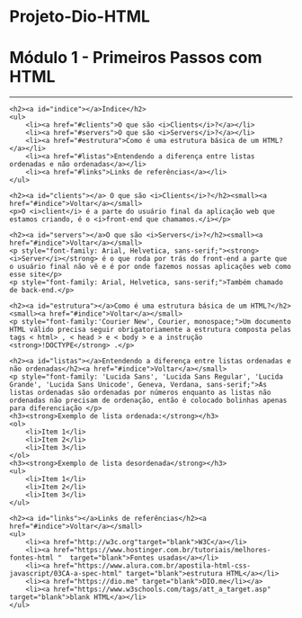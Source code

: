 # Projeto-Dio-HTML
<!DOCTYPE html>
<html lang="en">
<head>
    <meta charset="UTF-8">
    <meta http-equiv="X-UA-Compatible" content="IE=edge">
    <meta name="viewport" content="width=device-width, initial-scale=1.0">
    <title>Primeiro Projeto HTML</title>
</head>
<body>
    <h1>Módulo 1 - Primeiros Passos com HTML</h1>
    <hr />

    <h2><a id="indice"></a>Índice</h2>
    <ul>
        <li><a href="#clients">O que são <i>Clients</i>?</a></li>
        <li><a href="#servers">O que são <i>Servers</i>?</a></li>
        <li><a href="#estrutura">Como é uma estrutura básica de um HTML?</a></li>
        <li><a href="#listas">Entendendo a diferença entre listas ordenadas e não ordenadas</a></li>
        <li><a href="#links">Links de referências</a></li>
    </ul>

    <h2><a id="clients"></a> O que são <i>Clients</i>?</h2><small><a href="#indice">Voltar</a></small>
    <p>O <i>client</i> é a parte do usuário final da aplicação web que estamos criando, é o <i>front-end que chamamos.</i></p>

    <h2><a id="servers"></a>O que são <i>Servers</i>?</h2><small><a href="#indice">Voltar</a></small>
    <p style="font-family: Arial, Helvetica, sans-serif;"><strong><i>Server</i></strong> é o que roda por trás do front-end a parte que o usuário final não vê e é por onde fazemos nossas aplicações web como esse site</p>
    <p style="font-family: Arial, Helvetica, sans-serif;">Também chamado de back-end.</p>

    <h2><a id="estrutura"></a>Como é uma estrutura básica de um HTML?</h2><small><a href="#indice">Voltar</a></small>
    <p style="font-family:'Courier New', Courier, monospace;">Um documento HTML válido precisa seguir obrigatoriamente a estrutura composta pelas tags < html> , < head > e < body > e a instrução <strong>!DOCTYPE</strong> .</p>

    <h2><a id="listas"></a>Entendendo a diferença entre listas ordenadas e não ordenadas</h2><a href="#indice">Voltar</a></small>
    <p style="font-family: 'Lucida Sans', 'Lucida Sans Regular', 'Lucida Grande', 'Lucida Sans Unicode', Geneva, Verdana, sans-serif;">As listas ordenadas são ordenadas por números enquanto as listas não ordenadas não precisam de ordenação, então é colocado bolinhas apenas para diferenciação </p>
    <h3><strong>Exemplo de lista ordenada:</strong></h3>
    <ol>
        <li>Item 1</li>
        <li>Item 2</li>
        <li>Item 3</li>
    </ol>
    <h3><strong>Exemplo de lista desordenada</strong></h3>
    <ul>
        <li>Item 1</li>
        <li>Item 2</li>
        <li>Item 3</li>
    </ul>       

    <h2><a id="links"></a>Links de referências</h2><a href="#indice">Voltar</a></small>
    <ul>
        <li><a href="http://w3c.org"target="blank">W3C</a></li>
        <li><a href="https://www.hostinger.com.br/tutoriais/melhores-fontes-html "  target="blank">Fontes usadas</a></li>
        <li><a href="https://www.alura.com.br/apostila-html-css-javascript/03CA-a-spec-html" target="blank">estrutura HTML</a></li>
        <li><a href="https://dio.me" target="blank">DIO.me</li></a>
        <li><a href="https://www.w3schools.com/tags/att_a_target.asp" target="blank">blank HTML</a></li>
    </ul>

</body>
</html>
